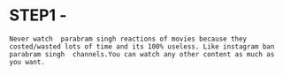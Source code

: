 
# STEP1 -
    Never watch  parabram singh reactions of movies because they costed/wasted lots of time and its 100% useless. Like instagram ban parabram singh  channels.You can watch any other content as much as you want.
    
